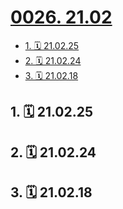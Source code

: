 # [0026. 21.02](https://github.com/Tdahuyou/TNotes.footprints/tree/main/notes/0026.%2021.02)

<!-- region:toc -->

- [1. 🗓 21.02.25](#1--210225)
- [2. 🗓 21.02.24](#2--210224)
- [3. 🗓 21.02.18](#3--210218)

<!-- endregion:toc -->

## 1. 🗓 21.02.25

<Footprints :times="[2021, 2, 25, 0, 18]">
  <template #text-area>
    <p>听说过异地恋, 原来还有异地敬酒， 异地夹菜吃的...... 顶住呀各位, 醉倒磕掉门牙的事儿 体验一次  足以...... 足以......</p>
    <p>这哥丑照难得截到。。。 奉上奉上</p>
  </template>
  <template #image-list="{ openModal }">
    <img src="https://cdn.jsdelivr.net/gh/Tdahuyou/imgs@main/2025-02-16-13-39-36.png" @click="openModal(0)"/>
    <img src="https://cdn.jsdelivr.net/gh/Tdahuyou/imgs@main/2025-02-16-13-39-42.png" @click="openModal(1)"/>
    <img src="https://cdn.jsdelivr.net/gh/Tdahuyou/imgs@main/2025-02-16-13-39-47.png" @click="openModal(2)"/>
    <img src="https://cdn.jsdelivr.net/gh/Tdahuyou/imgs@main/2025-02-16-13-39-52.png" @click="openModal(3)"/>
  </template>
</Footprints>

## 2. 🗓 21.02.24

<Footprints :times="[2021, 2, 24, 14, 52]">
  <template #text-area>
    <p>人间不值得，成年人的第一课，开始学习。</p>
    <p>🧐🧐🧐🧐🧐🧐</p>
  </template>
  <template #image-list="{ openModal }">
    <img src="https://cdn.jsdelivr.net/gh/Tdahuyou/imgs@main/2025-02-16-13-40-51.png" @click="openModal(0)"/>
  </template>
</Footprints>

## 3. 🗓 21.02.18

<Footprints :times="[2021, 2, 18, 18, 29]">
  <template #text-area>
    <p>自我感觉良好系列。。。</p>
    <p>吃的时候才发现</p>
    <p>有，没有灵魂的；</p>
    <p>有，灵魂脱离肉体的；</p>
    <p>有，灵魂包裹两层肉体的；</p>
    <p>也有灵魂极其丰满的，以及匮乏的；</p>
    <p>就是没有好吃的，啊。。</p>
  </template>
  <template #image-list="{ openModal }">
    <img src="https://cdn.jsdelivr.net/gh/Tdahuyou/imgs@main/2025-02-16-13-41-26.png" @click="openModal(0)"/>
    <img src="https://cdn.jsdelivr.net/gh/Tdahuyou/imgs@main/2025-02-16-13-41-32.png" @click="openModal(1)"/>
  </template>
</Footprints>
